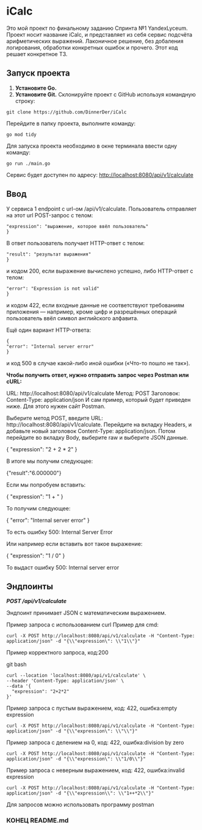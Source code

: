# iCalc

Это мой проект по финальному заданию Спринта №1 YandexLyceum.
Проект носит название iCalc, и представляет из себя сервис подсчёта арифметических выражений.
Лаконичное решение, без добаления логирования, обработки конкретных ошибок и прочего. 
Этот код решает конкретное ТЗ.

## Запуск проекта

1) **Установите Go.**
2) **Установите Git.**
Склонируйте проект с GitHub используя командную строку:
```
git clone https://github.com/DinnerDer/iCalc
```
Перейдите в папку проекта, выполните команду:
```
go mod tidy
```
Для запуска проекта необходимо в окне терминала ввести одну команду: 
```
go run ./main.go
```
Сервис будет доступен по адресу: [http://localhost:8080/api/v1/calculate](http://localhost:8080/api/v1/calculate)

## Ввод

У сервиса 1 endpoint с url-ом /api/v1/calculate. 
Пользователь отправляет на этот url POST-запрос с телом:
```{
"expression": "выражение, которое ввёл пользователь"
}
```
В ответ пользователь получает HTTP-ответ с телом:
```{
"result": "результат выражения"
}
```
и кодом 200, если выражение вычислено успешно, либо HTTP-ответ с телом:
```{
"error": "Expression is not valid"
}
```
и кодом 422, если входные данные не соответствуют требованиям приложения — например, кроме цифр и разрешённых операций пользователь ввёл символ английского алфавита.

Ещё один вариант HTTP-ответа:
```
{
"error": "Internal server error"
}
```
и код 500 в случае какой-либо иной ошибки («Что-то пошло не так»).

**Чтобы получить ответ, нужно отправить запрос через Postman или cURL:**

URL: http://localhost:8080/api/v1/calculate
Метод: POST
Заголовок: Content-Type: application/json
И сам пример, который будет приведен ниже.
Для этого нужен сайт Postman. 

Выберите метод POST, введите URL: http://localhost:8080/api/v1/calculate. 
Перейдите на вкладку Headers, и добавьте новый заголовок Content-Type: application/json. 
Потом перейдите во вкладку Body, выберите raw и выберите JSON данные.

{
"expression": "2 + 2 * 2"
}

В итоге мы получим следующее:

{"result":"6.000000"}

Если мы попробуем вставить:

{
"expression": "1 + "
}

То получим следующее:

{
"error": "Internal server error"
}

То есть ошибку 500: 
Internal Server Error

Или например если вставить вот такое выражение:

{
"expression": "1 / 0"
}

То выдаст ошибку 500: 
Internal server error

## Эндпоинты

***POST /api/v1/calculate***

Эндпоинт принимает JSON с математическим выражением.

Пример запроса с использованием curl
Пример для cmd:
```
curl -X POST http://localhost:8080/api/v1/calculate -H "Content-Type: application/json" -d "{\\"expression\": \\"1\\"}"
```
Пример корректного запроса, код:200

git bash
```
curl --location 'localhost:8080/api/v1/calculate' \
--header 'Content-Type: application/json' \
--data '{
  "expression": "2+2*2"
}'
```
Пример запроса с пустым выражением, код: 422, ошибка:empty expression
```
curl -X POST http://localhost:8080/api/v1/calculate -H "Content-Type: application/json" -d "{\\"expression\": \\"\\"}"
```
Пример запроса с делением на 0, код: 422, ошибка:division by zero
```
curl -X POST http://localhost:8080/api/v1/calculate -H "Content-Type: application/json" -d "{\\"expression\": \\"1/0\\"}"
```
Пример запроса с неверным выражением, код: 422, ошибка:invalid expression
```
curl -X POST http://localhost:8080/api/v1/calculate -H "Content-Type: application/json" -d "{\\"expression\\": \\"1++*2\\"}"
```
Для запросов можно использовать программу postman

### КОНЕЦ README.md
